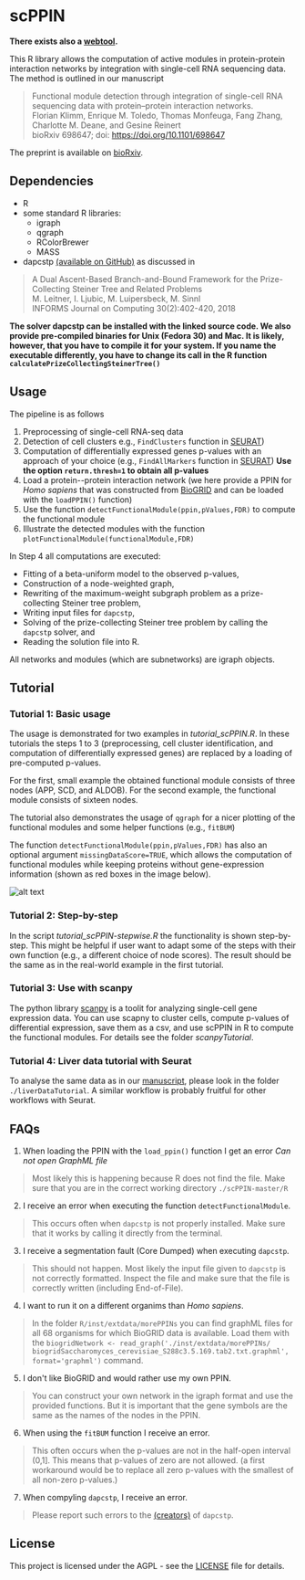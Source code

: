 # scPPIN

**There exists also a [webtool](https://floklimm.shinyapps.io/scPPIN-online/).**

This R library allows the computation of active modules in protein-protein interaction networks by integration with single-cell RNA sequencing data. The method is outlined in our manuscript

> Functional module detection through integration of single-cell RNA sequencing data with protein–protein interaction networks.  
> Florian Klimm, Enrique M. Toledo, Thomas Monfeuga, Fang Zhang, Charlotte M. Deane, and Gesine Reinert  
> bioRxiv 698647; doi: https://doi.org/10.1101/698647

The preprint is available on [bioRxiv](https://www.biorxiv.org/content/10.1101/698647v1).

## Dependencies
* R
* some standard R libraries:
    * igraph
    * qgraph
    * RColorBrewer
    * MASS
* dapcstp [(available on GitHub)](https://github.com/mluipersbeck/dapcstp) as discussed in
> A Dual Ascent-Based Branch-and-Bound Framework for the Prize-Collecting Steiner Tree and Related Problems  
> M. Leitner, I. Ljubic, M. Luipersbeck, M. Sinnl  
> INFORMS Journal on Computing 30(2):402-420, 2018

**The solver dapcstp can be installed with the linked source code. We also provide pre-compiled binaries for Unix (Fedora 30) and Mac. It is likely, however, that you have to compile it for your system. If you name the executable differently, you have to change its call in the R function `calculatePrizeCollectingSteinerTree()`**

## Usage

The pipeline is as follows
1. Preprocessing of single-cell RNA-seq data
2. Detection of cell clusters e.g., `FindClusters` function in [SEURAT](https://satijalab.org/seurat/))
3. Computation of differentially expressed genes p-values with an approach of your choice (e.g., `FindAllMarkers` function in [SEURAT](https://satijalab.org/seurat/)) **Use the option `return.thresh=1` to obtain all p-values**
4. Load a protein--protein interaction network (we here provide a PPIN for *Homo sapiens* that was constructed from [BioGRID](https://thebiogrid.org/) and can be loaded with the `loadPPIN()` function)
5. Use the function `detectFunctionalModule(ppin,pValues,FDR)` to compute the functional module
6. Illustrate the detected modules with the function `plotFunctionalModule(functionalModule,FDR)`

In Step 4 all computations are executed:
* Fitting of a beta-uniform model to the observed p-values,
* Construction of a node-weighted graph,
* Rewriting of the maximum-weight subgraph problem as a prize-collecting Steiner tree problem,
* Writing input files for `dapcstp`,
* Solving of the prize-collecting Steiner tree problem by calling the `dapcstp` solver, and
* Reading the solution file into R.

All networks and modules (which are subnetworks) are igraph objects.

## Tutorial
### Tutorial 1: Basic usage

The usage is demonstrated for two examples in *tutorial_scPPIN.R*. In these tutorials the steps 1 to 3 (preprocessing, cell cluster identification, and computation of differentially expressed genes) are replaced by a loading of pre-computed p-values.

For the first, small example the obtained functional module consists of three nodes (APP, SCD, and ALDOB). For the second example, the functional module consists of sixteen nodes.

The tutorial also demonstrates the usage of `qgraph` for a nicer plotting of the functional modules and some helper functions (e.g., `fitBUM`)

The function `detectFunctionalModule(ppin,pValues,FDR)` has also an optional argument `missingDataScore=TRUE`, which allows the computation of functional modules while keeping proteins without gene-expression information (shown as red boxes in the image below).

![alt text][ppinModule]

[ppinModule]: https://github.com/floklimm/scPPIN/blob/master/images/activeModuleExampleMissingData.png "Example functional module with missing gene-expression information"

### Tutorial 2: Step-by-step
In the script *tutorial_scPPIN-stepwise.R* the functionality is shown step-by-step. This might be helpful if user want to adapt some of the steps with their own function (e.g., a different choice of node scores). The result should be the same as in the real-world example in the first tutorial.

### Tutorial 3: Use with scanpy

The python library [scanpy](https://icb-scanpy.readthedocs-hosted.com/en/stable/) is a toolit for analyzing single-cell gene expression data. You can use scapny to cluster cells, compute p-values of differential expression, save them as a csv, and use scPPIN in R to compute the functional modules. For details see the folder *scanpyTutorial*.

### Tutorial 4: Liver data tutorial with Seurat
To analyse the same data as in our [manuscript](https://www.biorxiv.org/content/10.1101/698647v2), please look in the folder `./liverDataTutorial`. A similar workflow is probably fruitful for other workflows with Seurat.

## FAQs

1. When loading the PPIN with the `load_ppin()` function I get an error *Can not open GraphML file*
> Most likely this is happening because R does not find the file. Make sure that you are in the correct working directory `./scPPIN-master/R`

2. I receive an error when executing the function `detectFunctionalModule`.
> This occurs often when `dapcstp` is not properly installed. Make sure that it works by calling it directly from the terminal.

3. I receive a segmentation fault (Core Dumped) when executing `dapcstp`.
> This should not happen. Most likely the input file given to `dapcstp` is not correctly formatted. Inspect the file and make sure that the file is correctly written (including End-of-File).

4. I want to run it on a different organims than *Homo sapiens*.
> In the folder `R/inst/extdata/morePPINs` you can find graphML files for all 68 organisms for which BioGRID data is available. Load them with the `biogridNetwork <- read_graph('./inst/extdata/morePPINs/ biogridSaccharomyces_cerevisiae_S288c3.5.169.tab2.txt.graphml', format='graphml')` command.

5. I don't like BioGRID and would rather use my own PPIN.
> You can construct your own network in the igraph format and use the provided functions. But it is important that the gene symbols are the same as the names of the nodes in the PPIN.

6. When using the `fitBUM` function I receive an error.
> This often occurs when the p-values are not in the half-open interval (0,1]. This means that p-values of zero are not allowed. (a first workaround would be to replace all zero p-values with the smallest of all non-zero p-values.)

7. When compyling `dapcstp`, I receive an error.
> Please report such errors to the [(creators)](https://github.com/mluipersbeck/dapcstp) of `dapcstp`.

## License
This project is licensed under the AGPL - see the [LICENSE](https://github.com/floklimm/scPPIN/blob/master/LICENSE) file for details.
